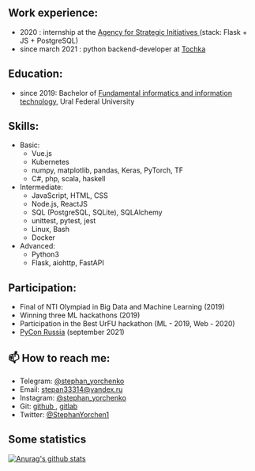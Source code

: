 ## Work experience:
  - 2020 : internship at the [ Agency for Strategic Initiatives ](https://2035.university) (stack: Flask + JS + PostgreSQL)
  - since march 2021  : python backend-developer at [ Tochka ](https://tochka.com)

## Education:
 - since 2019: Bachelor of [Fundamental informatics and information technology](https://fiit-urfu.ru/), Ural Federal University
 
## Skills:
  - Basic:   
      - Vue.js
      - Kubernetes
      - numpy, matplotlib, pandas, Keras, PyTorch, TF
      - С#, php, scala, haskell
  - Intermediate:  
      - JavaScript, HTML, CSS
      - Node.js, ReactJS
      - SQL (PostgreSQL, SQLite), SQLAlchemy
      - unittest, pytest, jest
      - Linux, Bash
      - Docker
  - Advanced:
      - Python3
      - Flask, aiohttp, FastAPI
  
## Participation:
  - Final of NTI Olympiad in Big Data and Machine Learning (2019)
  - Winning three ML hackathons (2019)
  - Participation in the Best UrFU hackathon (ML - 2019, Web - 2020)
  - [PyCon Russia](https://pycon.ru/) (september 2021) 
      
## 📫 How to reach me:
  - Telegram: [ @stephan_yorchenko ](https://t.me/stephan_yorchenko)
  - Email: stepan33314@yandex.ru
  - Instagram: [ @stephan_yorchenko ](https://www.instagram.com/stephan_yorchenko/)
  - Git: [ github ](http://yorchenko.rocks/git), [ gitlab ](https://gitlab.com/StephanYorchenko)
  - Twitter: [ @StephanYorchen1 ](https://twitter.com/StephanYorchen1)

## Some statistics
[![Anurag's github stats](https://github-readme-stats.vercel.app/api?username=StephanYorchenko&show_icons=true&count_private=true&theme=gotham)](https://github.com/anuraghazra/github-readme-stats)
